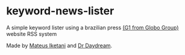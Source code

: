 # keyword-news-lister

A simple keyword lister using a brazilian press [(G1 from Globo Group)](https://g1.globo.com/) website RSS system

Made by [Mateus Iketani](https://github.com/matiketani) and [Dr Daydream](https://github.com/dr-daydream).
